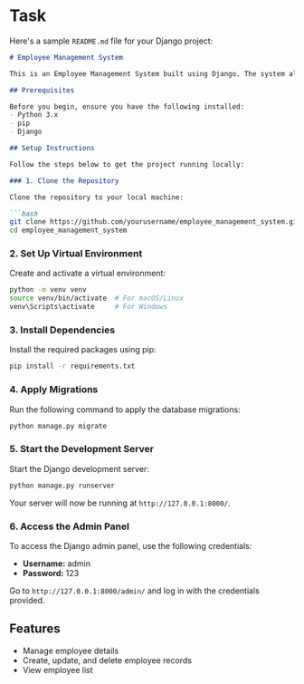 # Task

Here's a sample `README.md` file for your Django project:

```markdown
# Employee Management System

This is an Employee Management System built using Django. The system allows managing employees, their details, and more.

## Prerequisites

Before you begin, ensure you have the following installed:
- Python 3.x
- pip
- Django

## Setup Instructions

Follow the steps below to get the project running locally:

### 1. Clone the Repository

Clone the repository to your local machine:

```bash
git clone https://github.com/yourusername/employee_management_system.git
cd employee_management_system
```

### 2. Set Up Virtual Environment

Create and activate a virtual environment:

```bash
python -m venv venv
source venv/bin/activate  # For macOS/Linux
venv\Scripts\activate     # For Windows
```

### 3. Install Dependencies

Install the required packages using pip:

```bash
pip install -r requirements.txt
```

### 4. Apply Migrations

Run the following command to apply the database migrations:

```bash
python manage.py migrate
```

### 5. Start the Development Server

Start the Django development server:

```bash
python manage.py runserver
```

Your server will now be running at `http://127.0.0.1:8000/`.

### 6. Access the Admin Panel

To access the Django admin panel, use the following credentials:

- **Username:** admin
- **Password:** 123

Go to `http://127.0.0.1:8000/admin/` and log in with the credentials provided.

## Features

- Manage employee details
- Create, update, and delete employee records
- View employee list


